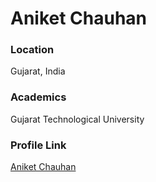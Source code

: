 # Aniket Chauhan

### Location

Gujarat, India

### Academics

Gujarat Technological University

### Profile Link

[Aniket Chauhan](https://github.com/Chauhan-Aniket)
